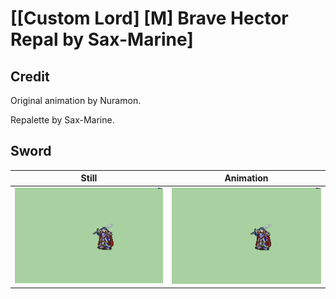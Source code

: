 # [\[Custom Lord\] \[M\] Brave Hector Repal by Sax-Marine]

## Credit

Original animation by Nuramon.

Repalette by Sax-Marine.
	
## Sword

| Still | Animation |
| :---: | :-------: |
| ![Sword still](./Sword_000.png) | ![Sword animation](./Sword.gif) |
